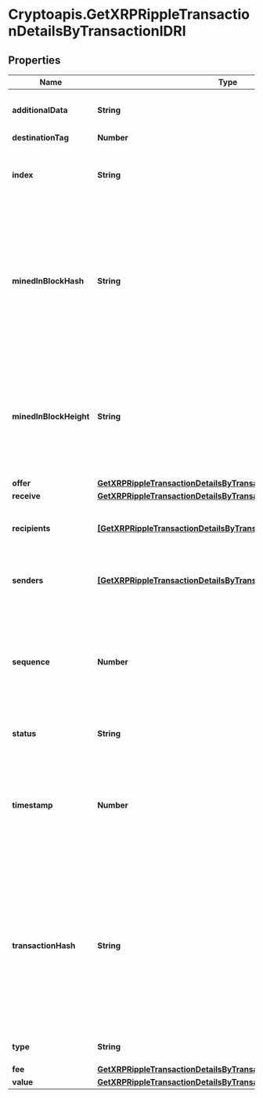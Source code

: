 # Cryptoapis.GetXRPRippleTransactionDetailsByTransactionIDRI

## Properties

Name | Type | Description | Notes
------------ | ------------- | ------------- | -------------
**additionalData** | **String** | Represents additional data that may be needed. | 
**destinationTag** | **Number** |  | [optional] 
**index** | **String** | Defines the index of the transaction, i.e. the consecutive place it takes in the blockchain. | 
**minedInBlockHash** | **String** | Represents the hash of the block where this transaction was mined/confirmed for first time. The hash is defined as a cryptographic digital fingerprint made by hashing the block header twice through the SHA256 algorithm. | 
**minedInBlockHeight** | **String** | Represents the hight of the block where this transaction was mined/confirmed for first time. The height is defined as the number of blocks in the blockchain preceding this specific block. | 
**offer** | [**GetXRPRippleTransactionDetailsByTransactionIDRIOffer**](GetXRPRippleTransactionDetailsByTransactionIDRIOffer.md) |  | 
**receive** | [**GetXRPRippleTransactionDetailsByTransactionIDRIReceive**](GetXRPRippleTransactionDetailsByTransactionIDRIReceive.md) |  | 
**recipients** | [**[GetXRPRippleTransactionDetailsByTransactionIDRIRecipientsInner]**](GetXRPRippleTransactionDetailsByTransactionIDRIRecipientsInner.md) | Represents an object of addresses that receive the transactions. | 
**senders** | [**[GetXRPRippleTransactionDetailsByTransactionIDRISendersInner]**](GetXRPRippleTransactionDetailsByTransactionIDRISendersInner.md) | Represents an object of addresses that provide the funds. | 
**sequence** | **Number** | Defines the transaction input&#39;s sequence as an integer, which is is used when transactions are replaced with newer versions before LockTime. | 
**status** | **String** | Defines the status of the transaction. | [optional] 
**timestamp** | **Number** | Defines the exact date/time in Unix Timestamp when this transaction was mined, confirmed or first seen in Mempool, if it is unconfirmed. | 
**transactionHash** | **String** | Represents the same as &#x60;transactionId&#x60; for account-based protocols like Ethereum, while it could be different in UTXO-based protocols like Bitcoin. E.g., in UTXO-based protocols &#x60;hash&#x60; is different from &#x60;transactionId&#x60; for SegWit transactions. | 
**type** | **String** | Defines the type of the transaction. | 
**fee** | [**GetXRPRippleTransactionDetailsByTransactionIDRIFee**](GetXRPRippleTransactionDetailsByTransactionIDRIFee.md) |  | 
**value** | [**GetXRPRippleTransactionDetailsByTransactionIDRIValue**](GetXRPRippleTransactionDetailsByTransactionIDRIValue.md) |  | 


